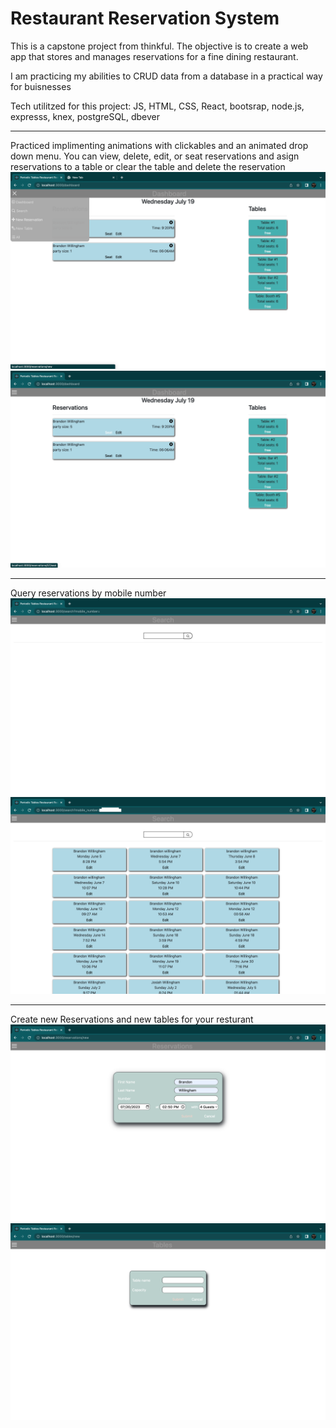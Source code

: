 
# Restaurant Reservation System

This is a capstone project from thinkful.
The objective is to create a web app that stores and manages reservations for a fine dining restaurant. 

I am practicing my abilities to CRUD data from a database in a practical way for buisnesses 

Tech utilitzed for this project:
JS,
HTML,
CSS,
React,
bootsrap,
node.js,
expresss,
knex,
postgreSQL,
dbever
 
<hr/>
Practiced implimenting animations with clickables and an animated drop down menu. 
You can view, delete, edit, or seat reservations and asign reservations to a table or clear the table and delete the reservation

<img src="./markdown-images/Drop down.png"/>
<img src="./markdown-images/dashboard.png"/>

<hr/>
Query reservations by mobile number
<img src="./markdown-images/search ss.png"/>
<img src="./markdown-images/data.png"/>

<hr/>
Create new Reservations and new tables for your resturant 
<img src="./markdown-images/new reservation.png"/>
<img src="./markdown-images/new table.png"/>
<!-- 
<style>
    container{
        display:flex;
        flex-direction:row;
    }
    spacer{
        width:500px
    }
</style>
<container> 
    <div >
    <img src="./markdown-images/Drop down.png"/>
    </div>
    <spacer ></spacer>
    <div>
    <img src="./markdown-images/dashboard.png"/>
    </div>
</container>

<container>
    <div>
        <img src="./markdown-images/seating.png"/>
    </div>
    <spacer> </spacer>
    <div>
        <img src="./markdown-images/Seated.png"/>
    </div>
</container>

<hr/>
Query reservations by mobile number
<container>
    <div>
    <img src="./markdown-images/search ss.png"/>
    </div>
    <spacer> </spacer>
    <div>
    <img src="./markdown-images/data.png"/>
    </div>
</container>

<hr/>
Create new Reservations and new tables for your resturant 
<container>
    <div>
    <img src="./markdown-images/new reservation.png"/>
    </div>
    <spacer> </spacer>
    <div>
    <img src="./markdown-images/new table.png"/>
    </div>
</container> -->
